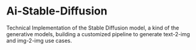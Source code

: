 # Ai-Stable-Diffusion
Technical Implementation of the Stable Diffusion model, a kind of the generative models, building a customized pipeline to generate text-2-img and img-2-img use cases.
